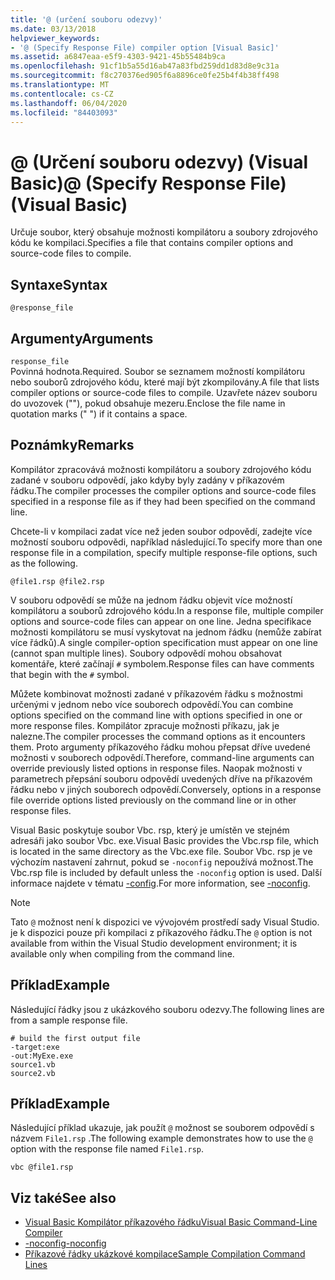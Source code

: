 ```yaml
---
title: '@ (určení souboru odezvy)'
ms.date: 03/13/2018
helpviewer_keywords:
- '@ (Specify Response File) compiler option [Visual Basic]'
ms.assetid: a6847eaa-e5f9-4303-9421-45b55484b9ca
ms.openlocfilehash: 91cf1b5a55d16ab47a83fbd259dd1d83d8e9c31a
ms.sourcegitcommit: f8c270376ed905f6a8896ce0fe25b4f4b38ff498
ms.translationtype: MT
ms.contentlocale: cs-CZ
ms.lasthandoff: 06/04/2020
ms.locfileid: "84403093"
---
```

# <a name="-specify-response-file-visual-basic"></a><span data-ttu-id="ad67b-102">@ (Určení souboru odezvy) (Visual Basic)</span><span class="sxs-lookup"><span data-stu-id="ad67b-102">@ (Specify Response File) (Visual Basic)</span></span>

<span data-ttu-id="ad67b-103">Určuje soubor, který obsahuje možnosti kompilátoru a soubory zdrojového kódu ke kompilaci.</span><span class="sxs-lookup"><span data-stu-id="ad67b-103">Specifies a file that contains compiler options and source-code files to compile.</span></span>

## <a name="syntax"></a><span data-ttu-id="ad67b-104">Syntaxe</span><span class="sxs-lookup"><span data-stu-id="ad67b-104">Syntax</span></span>

```console
@response_file
```

## <a name="arguments"></a><span data-ttu-id="ad67b-105">Argumenty</span><span class="sxs-lookup"><span data-stu-id="ad67b-105">Arguments</span></span>

`response_file`  
<span data-ttu-id="ad67b-106">Povinná hodnota.</span><span class="sxs-lookup"><span data-stu-id="ad67b-106">Required.</span></span> <span data-ttu-id="ad67b-107">Soubor se seznamem možností kompilátoru nebo souborů zdrojového kódu, které mají být zkompilovány.</span><span class="sxs-lookup"><span data-stu-id="ad67b-107">A file that lists compiler options or source-code files to compile.</span></span> <span data-ttu-id="ad67b-108">Uzavřete název souboru do uvozovek (""), pokud obsahuje mezeru.</span><span class="sxs-lookup"><span data-stu-id="ad67b-108">Enclose the file name in quotation marks (" ") if it contains a space.</span></span>

## <a name="remarks"></a><span data-ttu-id="ad67b-109">Poznámky</span><span class="sxs-lookup"><span data-stu-id="ad67b-109">Remarks</span></span>

<span data-ttu-id="ad67b-110">Kompilátor zpracovává možnosti kompilátoru a soubory zdrojového kódu zadané v souboru odpovědí, jako kdyby byly zadány v příkazovém řádku.</span><span class="sxs-lookup"><span data-stu-id="ad67b-110">The compiler processes the compiler options and source-code files specified in a response file as if they had been specified on the command line.</span></span>

<span data-ttu-id="ad67b-111">Chcete-li v kompilaci zadat více než jeden soubor odpovědí, zadejte více možností souboru odpovědi, například následující.</span><span class="sxs-lookup"><span data-stu-id="ad67b-111">To specify more than one response file in a compilation, specify multiple response-file options, such as the following.</span></span>

```console
@file1.rsp @file2.rsp
```

<span data-ttu-id="ad67b-112">V souboru odpovědí se může na jednom řádku objevit více možností kompilátoru a souborů zdrojového kódu.</span><span class="sxs-lookup"><span data-stu-id="ad67b-112">In a response file, multiple compiler options and source-code files can appear on one line.</span></span> <span data-ttu-id="ad67b-113">Jedna specifikace možnosti kompilátoru se musí vyskytovat na jednom řádku (nemůže zabírat více řádků).</span><span class="sxs-lookup"><span data-stu-id="ad67b-113">A single compiler-option specification must appear on one line (cannot span multiple lines).</span></span> <span data-ttu-id="ad67b-114">Soubory odpovědí mohou obsahovat komentáře, které začínají `#` symbolem.</span><span class="sxs-lookup"><span data-stu-id="ad67b-114">Response files can have comments that begin with the `#` symbol.</span></span>

<span data-ttu-id="ad67b-115">Můžete kombinovat možnosti zadané v příkazovém řádku s možnostmi určenými v jednom nebo více souborech odpovědí.</span><span class="sxs-lookup"><span data-stu-id="ad67b-115">You can combine options specified on the command line with options specified in one or more response files.</span></span> <span data-ttu-id="ad67b-116">Kompilátor zpracuje možnosti příkazu, jak je nalezne.</span><span class="sxs-lookup"><span data-stu-id="ad67b-116">The compiler processes the command options as it encounters them.</span></span> <span data-ttu-id="ad67b-117">Proto argumenty příkazového řádku mohou přepsat dříve uvedené možnosti v souborech odpovědí.</span><span class="sxs-lookup"><span data-stu-id="ad67b-117">Therefore, command-line arguments can override previously listed options in response files.</span></span> <span data-ttu-id="ad67b-118">Naopak možnosti v parametrech přepsání souboru odpovědí uvedených dříve na příkazovém řádku nebo v jiných souborech odpovědí.</span><span class="sxs-lookup"><span data-stu-id="ad67b-118">Conversely, options in a response file override options listed previously on the command line or in other response files.</span></span>

<span data-ttu-id="ad67b-119">Visual Basic poskytuje soubor Vbc. rsp, který je umístěn ve stejném adresáři jako soubor Vbc. exe.</span><span class="sxs-lookup"><span data-stu-id="ad67b-119">Visual Basic provides the Vbc.rsp file, which is located in the same directory as the Vbc.exe file.</span></span> <span data-ttu-id="ad67b-120">Soubor Vbc. rsp je ve výchozím nastavení zahrnut, pokud se `-noconfig` nepoužívá možnost.</span><span class="sxs-lookup"><span data-stu-id="ad67b-120">The Vbc.rsp file is included by default unless the `-noconfig` option is used.</span></span> <span data-ttu-id="ad67b-121">Další informace najdete v tématu [-config](noconfig.md).</span><span class="sxs-lookup"><span data-stu-id="ad67b-121">For more information, see [-noconfig](noconfig.md).</span></span>

> [!NOTE]
> <span data-ttu-id="ad67b-122">Tato `@` možnost není k dispozici ve vývojovém prostředí sady Visual Studio. je k dispozici pouze při kompilaci z příkazového řádku.</span><span class="sxs-lookup"><span data-stu-id="ad67b-122">The `@` option is not available from within the Visual Studio development environment; it is available only when compiling from the command line.</span></span>

## <a name="example"></a><span data-ttu-id="ad67b-123">Příklad</span><span class="sxs-lookup"><span data-stu-id="ad67b-123">Example</span></span>

<span data-ttu-id="ad67b-124">Následující řádky jsou z ukázkového souboru odezvy.</span><span class="sxs-lookup"><span data-stu-id="ad67b-124">The following lines are from a sample response file.</span></span>

```console
# build the first output file
-target:exe
-out:MyExe.exe
source1.vb
source2.vb
```

## <a name="example"></a><span data-ttu-id="ad67b-125">Příklad</span><span class="sxs-lookup"><span data-stu-id="ad67b-125">Example</span></span>

<span data-ttu-id="ad67b-126">Následující příklad ukazuje, jak použít `@` možnost se souborem odpovědí s názvem `File1.rsp` .</span><span class="sxs-lookup"><span data-stu-id="ad67b-126">The following example demonstrates how to use the `@` option with the response file named `File1.rsp`.</span></span>

```console
vbc @file1.rsp
```

## <a name="see-also"></a><span data-ttu-id="ad67b-127">Viz také</span><span class="sxs-lookup"><span data-stu-id="ad67b-127">See also</span></span>

- [<span data-ttu-id="ad67b-128">Visual Basic Kompilátor příkazového řádku</span><span class="sxs-lookup"><span data-stu-id="ad67b-128">Visual Basic Command-Line Compiler</span></span>](index.md)
- [<span data-ttu-id="ad67b-129">-noconfig</span><span class="sxs-lookup"><span data-stu-id="ad67b-129">-noconfig</span></span>](noconfig.md)
- [<span data-ttu-id="ad67b-130">Příkazové řádky ukázkové kompilace</span><span class="sxs-lookup"><span data-stu-id="ad67b-130">Sample Compilation Command Lines</span></span>](sample-compilation-command-lines.md)
